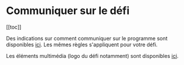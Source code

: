 # Communiquer sur le défi

[[toc]]

Des indications sur comment communiquer sur le programme sont disponibles [ici](https://doc.eig-forever.org/communication-externe.html). Les mêmes règles s'appliquent pour votre défi. 

Les éléments multimédia (logo du défi notamment) sont disponibles [ici](https://doc.eig-forever.org/supports-communication.html).
